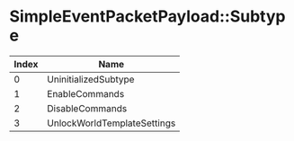 # SimpleEventPacketPayload::Subtype

Index | Name
--- | ---
0 | UninitializedSubtype
1 | EnableCommands
2 | DisableCommands
3 | UnlockWorldTemplateSettings